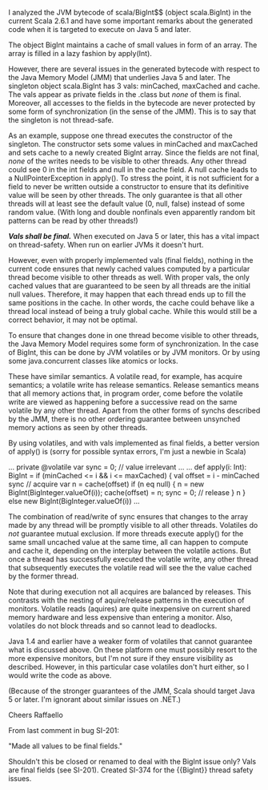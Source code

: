 I analyzed the JVM bytecode of scala/BigInt$$ (object scala.BigInt) in the current Scala 2.6.1 and have some important remarks about the generated code when it is targeted to execute on Java 5 and later.

The object BigInt maintains a cache of small values in form of an array. The array is filled in a lazy fashion by apply(Int).

However, there are several issues in the generated bytecode with respect to the Java Memory Model (JMM) that underlies Java 5 and later. The singleton object scala.BigInt has 3 vals: minCached, maxCached and cache. The vals appear as private fields in the .class but *none* of them is final. Moreover, all accesses to the fields in the bytecode are never protected by some form of synchronization (in the sense of the JMM). This is to say that the singleton is not thread-safe.

As an example, suppose one thread executes the constructor of the singleton. The constructor sets some values in minCached and maxCached and sets cache to a newly created BigInt array. Since the fields are not final, *none* of the writes needs to be visible to other threads. Any other thread could see 0 in the int fields and null in the cache field. A null cache leads to a NullPointerException in apply().
To stress the point, it is not sufficient for a field to never be written outside a constructor to ensure that its definitive value will be seen by other threads. The only guarantee is that all other threads will at least see the default value (0, null, false) instead of some random value. (With long and double nonfinals even apparently random bit patterns can be read by other threads!)

***Vals shall be final.***
When executed on Java 5 or later, this has a vital impact on thread-safety. When run on earlier JVMs it doesn't hurt.

However, even with properly implemented vals (final fields), nothing in the current code ensures that newly cached values computed by a particular thread become visible to other threads as well. With proper vals, the only cached values that are guaranteed to be seen by all threads are the initial null values. Therefore, it may happen that each thread ends up to fill the same positions in the cache. In other words, the cache could behave like a thread local instead of being a truly global cache. While this would still be a correct behavior, it may not be optimal.

To ensure that changes done in one thread become visible to other threads, the Java Memory Model requires some form of synchronization. In the case of BigInt, this can be done by JVM volatiles or by JVM monitors. Or by using some java.concurrent classes like atomics or locks.

These have similar semantics. A volatile read, for example, has acquire semantics; a volatile write has release semantics. Release semantics means that all memory actions that, in program order, come before the volatile write are viewed as happening before a successive read on the same volatile by any other thread. Apart from the other forms of synchs described by the JMM, there is no other ordering guarantee between unsynched memory actions as seen by other threads.

By using volatiles, and with vals implemented as final fields, a better version of apply() is (sorry for possible syntax errors, I'm just a newbie in Scala)

...
  private @volatile var sync = 0; // value irrelevant
...
...
  def apply(i: Int): BigInt =
    if (minCached <= i && i <= maxCached) {
      val offset = i - minCached
      sync // acquire
      var n = cache(offset)
      if (n eq null) {
        n = new BigInt(BigInteger.valueOf(i)); cache(offset) = n;
		sync = 0; // release
      }
      n
    } else new BigInt(BigInteger.valueOf(i))
...

The combination of read/write of sync ensures that changes to the array made by any thread will be promptly visible to all other threads. Volatiles do *not* guarantee mutual exclusion. If more threads execute apply() for the same small uncached value at the same time, all can happen to compute and cache it, depending on the interplay between the volatile actions. But once a thread has successfully executed the volatile write, any other thread that subsequently executes the volatile read will see the the value cached by the former thread.

Note that during execution not all acquires are balanced by releases. This contrasts with the nesting of aquire/release patterns in the execution of monitors. Volatile reads (aquires) are quite inexpensive on current shared memory hardware and less expensive than entering a monitor. Also, volatiles do not block threads and so cannot lead to deadlocks.

Java 1.4 and earlier have a weaker form of volatiles that cannot guarantee what is discussed above. On these platform one must possibly resort to the more expensive monitors, but I'm not sure if they ensure visibility as described. However, in this particular case volatiles don't hurt either, so I would write the code as above.

(Because of the stronger guarantees of the JMM, Scala should target Java 5 or later. I'm ignorant about similar issues on .NET.)

Cheers
Raffaello


From last comment in bug SI-201:

"Made all values to be final fields."

Shouldn't this be closed or renamed to deal with the BigInt issue only?
Vals are final fields (see SI-201). Created SI-374 for the {{BigInt}} thread safety issues.
